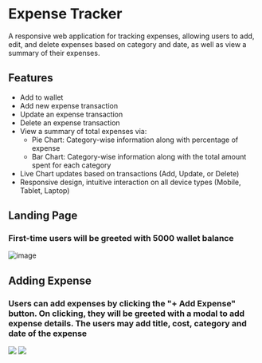 # Expense Tracker
 A responsive web application for tracking expenses, allowing users to add, edit, and delete expenses based on category and date, as well as view a summary of their expenses.

## Features
- Add to wallet
- Add new expense transaction
- Update an expense transaction
- Delete an expense transaction
- View a summary of total expenses via:
  - Pie Chart: Category-wise information along with percentage of expense
  - Bar Chart: Category-wise information along with the total amount spent for each category
- Live Chart updates based on transactions (Add, Update, or Delete)
- Responsive design, intuitive interaction on all device types (Mobile, Tablet, Laptop)

## Landing Page
### First-time users will be greeted with 5000 wallet balance
![image](https://github.com/user-attachments/assets/3223002a-a5fb-4b48-855a-71937f4e6557)

## Adding Expense
### Users can add expenses by clicking the "+ Add Expense" button. On clicking, they will be greeted with a modal to add expense details. The users may add title, cost, category and date of the expense

<img src="https://github.com/user-attachments/assets/56ee12b4-13ff-4113-9e74-6ab5df87f125">
<img src="https://github.com/user-attachments/assets/56ee12b4-13ff-4113-9e74-6ab5df87f125">


